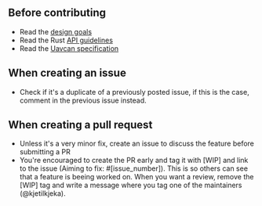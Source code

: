 ## Before contributing
 - Read the [design goals](https://github.com/UAVCAN/uavcan.rs/blob/master/DESIGN.md)
 - Read the Rust [API guidelines](https://rust-lang-nursery.github.io/api-guidelines/about.html)
 - Read the [Uavcan specification](http://uavcan.org)
 
## When creating an issue
 - Check if it's a duplicate of a previously posted issue, if this is the case, comment in the previous issue instead.
 
## When creating a pull request
 - Unless it's a very minor fix, create an issue to discuss the feature before submitting a PR
 - You're encouraged to create the PR early and tag it with [WIP] and link to the issue (Aiming to fix: #[issue_number]). This is so others can see that a feature is beeing worked on. When you want a review, remove the [WIP] tag and write a message where you tag one of the maintainers (@kjetilkjeka).
